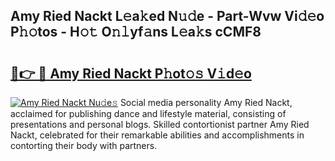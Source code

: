 ## Amy Ried Nackt L𝚎a𝚔ed N𝚞𝚍e - Part-Wvw Vi𝚍𝚎o P𝚑𝚘tos - H𝚘𝚝 O𝚗𝚕yf𝚊ns L𝚎a𝚔s cCMF8

# <h2><a href="http://kf4snt.oniu.top/?m=Amy+Ried+Nackt">🔗👉 🔴 Amy Ried Nackt P𝚑ot𝚘𝚜 V𝚒d𝚎o</a></h2>

[![Amy Ried Nackt Nu𝚍e𝚜](https://i.imgur.com/0qMVB7G.gif)](http://kf4snt.oniu.top/?m=Amy+Ried+Nackt)
Social media personality Amy Ried Nackt, acclaimed for publishing dance and lifestyle material, consisting of presentations and personal blogs. Skilled contortionist partner Amy Ried Nackt, celebrated for their remarkable abilities and accomplishments in contorting their body with partners.  
